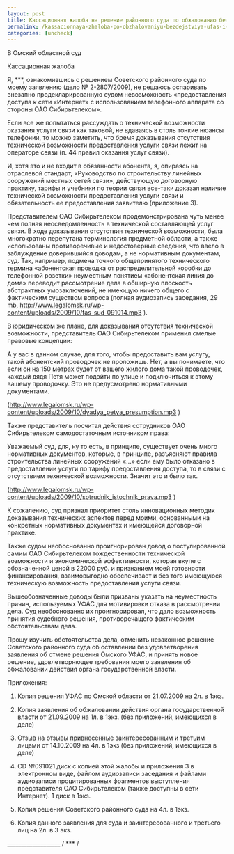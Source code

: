 ```yaml
---
layout: post
title: Кассационная жалоба на решение районного суда по обжалованию бездействия УФАС и Сибирьтелеком
permalink: /kassacionnaya-zhaloba-po-obzhalovaniyu-bezdejstviya-ufas-i-sibirtelekom.html
categories: [uncheck]
---
```



В Омский областной суд


Кассационная жалоба


Я, ***, ознакомившись с решением Советского районного суда по моему заявлению (дело № 2-2807/2009), не решаюсь оспаривать внезапно продекларированную судом невозможность «предоставления доступа к сети «Интернет» с использованием телефонного аппарата со стороны ОАО Сибирьтелеком».


Если все же попытаться рассуждать о технической возможности оказания услуги связи как таковой, не вдаваясь в столь тонкие нюансы телефонии, то можно заметить, что бремя доказывания отсутствия технической возможности предоставления услуги связи лежит на операторе связи (п. 44 правил оказания услуг связи).


И, хотя это и не входит в обязанности абонента, я, опираясь на отраслевой стандарт, «Руководство по строительству линейных сооружений местных сетей связи», действующую договорную практику, тарифы и учебники по теории связи все-таки доказал наличие технической возможности предоставления услуги связи и обязательность ее предоставления заявителю (приложение 3).


Представителем ОАО Сибирьтелеком продемонстрирована чуть менее чем полная неосведомленность в технической составляющей услуг связи. В ходе доказывания отсутствия технической возможности, была многократно перепутана терминология предметной области, а также использованы противоречивые и недостоверные сведения, что ввело в заблуждение доверившийся доводам, а не нормативным документам, суд. Так, например, подмена точного общепринятого технического термина «абонентская проводка от распределительной коробки до телефонной розетки» неуместным понятием «абонентская линия до дома» переводит рассмотрение дела в обширную плоскость абстрактных умозаключений, не имеющую ничего общего с фактическим существом вопроса (полная аудиозапись заседания, 29 mb, http://www.legalomsk.ru/wp-content/uploads/2009/10/fas_sud_091014.mp3 ).


В юридическом же плане, для доказывания отсутствия технической возможности, представитель ОАО Сибирьтелеком применил смелые правовые концепции:

А у вас в данном случае, для того, чтобы предоставить вам услугу, такой абонентский проводочек не проложишь. Нет, а вы понимаете, что если он на 150 метрах будет от вашего жилого дома такой проводочек, каждый дядя Петя может подойти по улице и подключиться к этому вашему проводочку. Это не предусмотрено нормативными документами.

(http://www.legalomsk.ru/wp-content/uploads/2009/10/dyadya_petya_presumption.mp3 )

Также представитель посчитал действия сотрудников ОАО Сибирьтелеком самодостаточным источником права:

Уважаемый суд, для, ну то есть, в принципе, существует очень много нормативных документов, которые, в принципе, разъясняют правила строительства линейных сооружений «…» если ему было отказано в предоставлении услуги по тарифу предоставления доступа, то в связи с отсутствием технической возможности. Значит это и было так.

(http://www.legalomsk.ru/wp-content/uploads/2009/10/sotrudnik_istochnik_prava.mp3 )


К сожалению, суд признал приоритет столь инновационных методик доказывания технических аспектов перед моими, основанными на конкретных нормативных документах и имеющейся договорной практике.


Также судом необоснованно проигнорирован довод о постулированной самим ОАО Сибирьтелеком тождественности технической возможности и экономической эффективности, которая вкупе с обозначенной ценой в 22000 руб. и признанием моей готовности финансирования, взаимовыгодно обеспечивает и без того имеющуюся техническую возможность предоставления услуги связи.


Вышеобозначенные доводы были призваны указать на неуместность причин, используемых УФАС для мотивировки отказа в рассмотрении дела. Суд необоснованно их проигнорировал, что дало возможность принятия судебного решения, противоречащего фактическим обстоятельствам дела.


Прошу изучить обстоятельства дела, отменить незаконное решение Советского районного суда об оставлении без удовлетворения заявления об отмене решения Омского УФАС, и принять новое решение, удовлетворяющее требования моего заявления об обжаловании действия органа государственной власти.


Приложения:

1. Копия решения УФАС по Омской области от 21.07.2009 на 2л. в 1экз.

2. Копия заявления об обжаловании действия органа государственной власти от 21.09.2009  на 1л. в 1экз. (без приложений, имеющихся в деле)

3. Отзыв на отзывы привнесенные заинтересованным и третьим лицами от 14.10.2009 на 4л. в 1экз (без приложений, имеющихся в деле)

4. CD №091021 диск с копией этой жалобы и приложения 3 в электронном виде, файлом аудиозаписи заседания и файлами аудиозаписи процитированных фрагментов выступления представителя ОАО Сибирьтелеком (также доступны в сети Интернет). 1 диск в 1экз.

5. Копия решения Советского районного суда  на 4л. в 1экз.

6. Копия данного заявления для суда и заинтересованного и третьего лиц на 2л. в 3 экз.


___________________  / *** /

